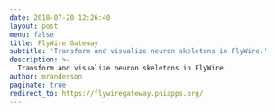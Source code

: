 ```yaml
---
date: 2018-07-20 12:26:40
layout: post
menu: false
title: FlyWire Gateway
subtitle: 'Transform and visualize neuron skeletons in FlyWire.'
description: >-
  Transform and visualize neuron skeletons in FlyWire.
author: mranderson
paginate: true
redirect_to: https://flywiregateway.pniapps.org/
---
```








